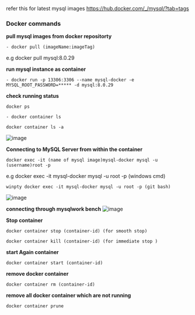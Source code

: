 refer this for latest mysql images https://hub.docker.com/_/mysql/?tab=tags

### Docker commands

**pull mysql images from docker repositorty**
```
- docker pull (imageName:imageTag)
```
e.g docker pull mysql:8.0.29

**run mysql instance as container**
```
- docker run -p 13306:3306 --name mysql-docker -e MYSQL_ROOT_PASSWORD=***** -d mysql:8.0.29
```

**check running status**
```
docker ps
```
```
- docker container ls
```
```
docker container ls -a
```

 ![image](https://user-images.githubusercontent.com/44174633/174786919-b13e6474-6c91-4f59-9847-181ecefaa519.png)
 
 **Connecting to MySQL Server from within the container**
 ```
 docker exec -it (name of mysql image)mysql-docker mysql -u (username)root -p
 ```
 
 e.g docker exec -it mysql-docker mysql -u root -p (windows cmd)
 ```
 winpty docker exec -it mysql-docker mysql -u root -p (git bash)
 ```
 
 ![image](https://user-images.githubusercontent.com/44174633/174787846-00d478ec-b7f6-4ab5-afd0-b814e36f182b.png)
 
 **connecting through mysqlwork bench**
 ![image](https://user-images.githubusercontent.com/44174633/174788513-31d079db-0137-46c3-be33-a948304dc99f.png)
 
 **Stop container**
 
 ```
 docker container stop (container-id) (for smooth stop)
 ```
 ```
 docker container kill (container-id) (for immediate stop )
```
 
 **start Again container**
 ```
 docker container start (container-id)
 ```
 
 **remove docker container**
 ```
 docker container rm (container-id)
 ```
 
 **remove all docker container which are not running**
 ```
 docker container prune
 ```

 


